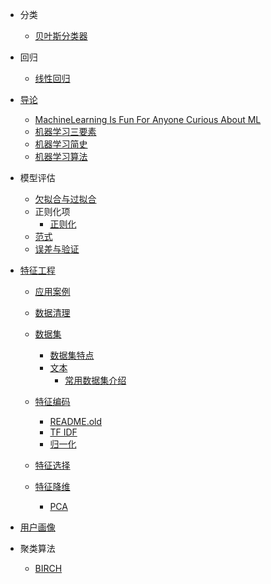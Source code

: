   - 分类
    - [贝叶斯分类器](/分类/贝叶斯分类器.md)
  - 回归
    - [线性回归](/回归/线性回归.md)
  - [导论](/导论/README.md)
    - [MachineLearning Is Fun For Anyone Curious About ML](/导论/MachineLearning-Is-Fun-For-Anyone-Curious-About-ML.md)
    - [机器学习三要素](/导论/机器学习三要素.md)
    - [机器学习简史](/导论/机器学习简史.md)
    - [机器学习算法](/导论/机器学习算法.md)
  - 模型评估
    - [欠拟合与过拟合](/模型评估/欠拟合与过拟合.md)
    - 正则化项
      - [正则化](/模型评估/正则化项/正则化.md)
    - [范式](/模型评估/范式.md)
    - [误差与验证](/模型评估/误差与验证.md)
  - [特征工程](/特征工程/README.md)
    - [应用案例](/特征工程/应用案例/README.md)
      
    - [数据清理](/特征工程/数据清理/README.md)
      
    - [数据集](/特征工程/数据集/README.md)
      - [数据集特点](/特征工程/数据集/数据集特点.md)
      - [文本](/特征工程/数据集/文本/README.md)
        - [常用数据集介绍](/特征工程/数据集/文本/常用数据集介绍.md)
    - [特征编码](/特征工程/特征编码/README.md)
      - [README.old](/特征工程/特征编码/README.old.md)
      - [TF IDF](/特征工程/特征编码/TF-IDF.md)
      - [归一化](/特征工程/特征编码/归一化.md)
    - [特征选择](/特征工程/特征选择/README.md)
      
    - [特征降维](/特征工程/特征降维/README.md)
      - [PCA](/特征工程/特征降维/PCA.md)
  - [用户画像](/用户画像/README.md)
    
  - 聚类算法
    - [BIRCH](/聚类算法/BIRCH.md)